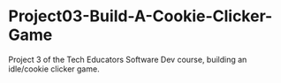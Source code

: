 # Project03-Build-A-Cookie-Clicker-Game
Project 3 of the Tech Educators Software Dev course, building an idle/cookie clicker game.
